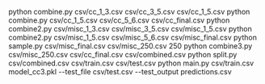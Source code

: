 python combine.py csv/cc_1_3.csv csv/cc_3_5.csv csv/cc_1_5.csv
python combine.py csv/cc_1_5.csv csv/cc_5_6.csv csv/cc_final.csv
python combine2.py csv/misc_1_3.csv csv/misc_3_5.csv csv/misc_1_5.csv
python combine2.py csv/misc_1_5.csv csv/misc_5_6.csv csv/misc_final.csv
python sample.py csv/misc_final.csv csv/misc_250.csv 250
python combine3.py csv/misc_250.csv csv/cc_final.csv csv/combined.csv
python split.py csv/combined.csv csv/train.csv csv/test.csv
python main.py csv/train.csv model_cc3.pkl --test_file csv/test.csv --test_output predictions.csv